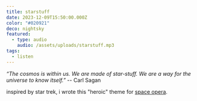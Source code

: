 ```yaml
---
title: starstuff
date: 2023-12-09T15:50:00.000Z
color: "#020921"
deco: nightsky
featured:
  - type: audio
    audio: /assets/uploads/starstuff.mp3
tags:
  - listen
---
```

*“The cosmos is within us. We are made of star-stuff. We are a way for the universe to know itself.”*
-- Carl Sagan

inspired by star trek, i wrote this "heroic" theme for [space opera](/space-opera).
